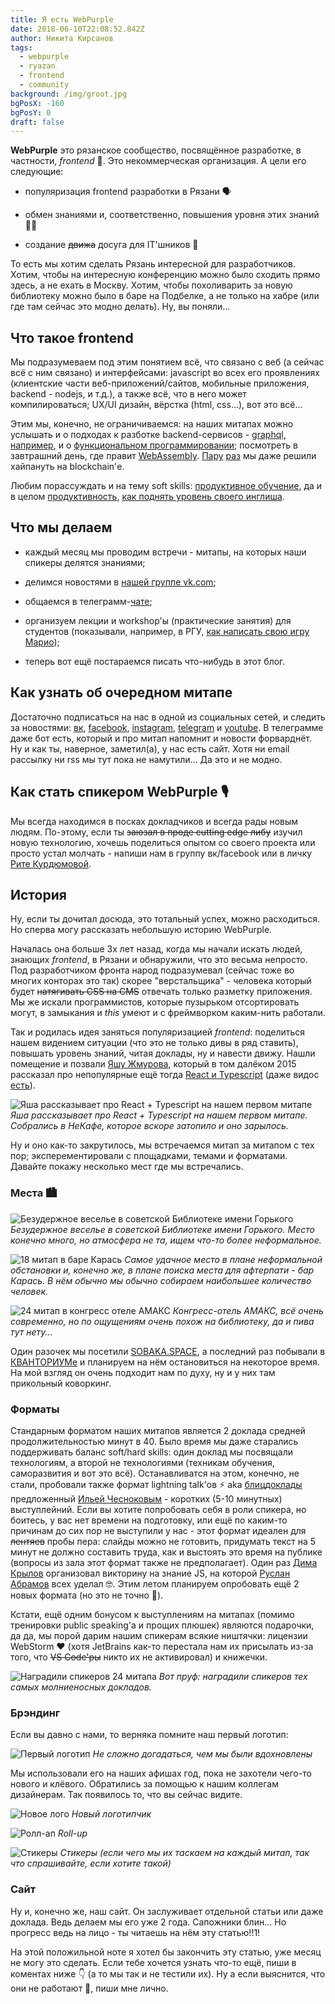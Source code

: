 ```yaml
---
title: Я есть WebPurple
date: 2018-06-10T22:08:52.842Z
author: Никита Кирсанов
tags:
  - webpurple
  - ryazan
  - frontend
  - community
background: /img/groot.jpg
bgPosX: -160
bgPosY: 0
draft: false
---
```


**WebPurple** это рязанское сообщество, посвящённое разработке, в частности, _frontend_ 💄.
Это некоммерческая организация. А цели его следующие:

* популяризация frontend разработки в Рязани 🗣

* обмен знаниями и, соответственно, повышения уровня этих знаний 👩‍🎓

* создание ~~движа~~ досуга для IT'шников 💃

То есть мы хотим сделать Рязань интересной для разработчиков. Хотим, чтобы на интересную конференцию можно было сходить прямо здесь, а не ехать в Москву.
Хотим, чтобы похоливарить за новую библиотеку можно было в баре на Подбелке, а не только на хабре (или где там сейчас это модно делать).
Ну, вы поняли...

## Что такое frontend

Мы подразумеваем под этим понятием всё, что связано с веб (а сейчас всё с ним связано) и интерфейсами:
javascript во всех его проявлениях (клиентские части веб-приложений/сайтов, мобильные приложения, backend - nodejs, и т.д.),
а также всё, что в него может компилироваться; UX/UI дизайн, вёрстка (html, css...), вот это всё...

Этим мы, конечно, не ограничиваемся: на наших митапах можно услышать и о подходах к разботке backend-сервисов - [graphql, например](https://www.webpurple.net/event/meetup-22/),
и о [функциональном программировании](https://vk.com/webpurple_meetup20); посмотреть в завтрашний день, где правит [WebAssembly](https://vk.com/webpurple_meetup18).
[Пару](https://www.webpurple.net/event/meetup-24/) [раз](https://www.webpurple.net/event/meetup-25/)
мы даже решили хайпануть на blockchain'е.

Любим порассуждать и на тему soft skills: [продуктивное обучение](https://www.webpurple.net/event/meetup-23/),
да и в целом [продуктивность](https://www.webpurple.net/event/meetup-25/), [как поднять уровень своего инглиша](https://vk.com/webpurple_meetup9).

## Что мы делаем

* каждый месяц мы проводим встречи - митапы, на которых наши спикеры делятся знаниями;

* делимся новостями в [нашей группе vk.com](https://vk.com/webpurple);

* общаемся в телеграмм-[чате](https://t.me/WebPurple);

* организуем лекции и workshop'ы (практические занятия) для студентов (показывали, например, в РГУ, [как написать свою игру Марио](https://vk.com/webpurple_studio_workshop_4_rsu));

* теперь вот ещё постараемся писать что-нибудь в этот блог.

## Как узнать об очередном митапе

Достаточно подписаться на нас в одной из социальных сетей, и следить за новостями:
[вк](https://vk.com/webpurple), [facebook](https://www.facebook.com/WebPurple/), [instagram](https://www.instagram.com/webpurple/?hl=ru),
[telegram](https://t.me/WebPurple) и [youtube](https://www.youtube.com/channel/UCFOQWgbqJbU8sVuWHGln2aA).
В телеграмме даже бот есть, который и про митап напомнит и новости форварднёт.
Ну и как ты, наверное, заметил(а), у нас есть сайт. Хотя ни email рассылку ни rss мы тут пока не намутили... Да это и не модно.

## Как стать спикером WebPurple 🎙️

Мы всегда находимся в посках докладчиков и всегда рады новым людям. По-этому, если ты ~~заюзал в проде cutting edge либу~~ изучил новую технологию,
хочешь поделиться опытом со своего проекта или просто устал молчать - напиши нам
в группу вк/facebook или в личку [Рите Курдюмовой](https://vk.com/margalencia).

## История

Ну, если ты дочитал досюда, это тотальный успех, можно расходиться. Но сперва могу рассказать небольшую историю WebPurple.

Началась она больше 3х лет назад, когда мы начали искать людей, знающих _frontend_, в Рязани и обнаружили, что это весьма непросто.
Под разработчиком фронта народ подразумевал (сейчас тоже во многих конторах это так) скорее "верстальщика" - человека который будет ~~натягивать CSS на CMS~~ отвечать только разметку приложения.
Мы же искали программистов, которые пузырьком отсортировать могут, в замыкания и _this_ умеют и с фреймворком каким-нить работали.

Так и родилась идея заняться популяризацией _frontend_: поделиться нашем видением ситуации (что это не только дивы в ряд ставить), повышать уровень знаний, читая доклады, ну и навести движу.
Нашли помещение и позвали [Яшу Жмурова](https://jakobz.livejournal.com/), который в том далёком 2015 рассказал про
непопулярные ещё тогда [React и Typescript](https://vk.com/event94468191) (даже видос [есть](https://youtu.be/fZxV8qQVHEk)).

![Яша рассказывает про React + Typescript на нашем первом митапе][first-meetup]
_Яша рассказывает про React + Typescript на нашем первом митапе. Собрались в НеКафе, которое вскоре затопило и оно зарылось._

Ну и оно как-то закрутилось, мы встречаемся митап за митапом с тех пор; эксперементировали с площадками, темами и форматами.
Давайте покажу несколько мест где мы встречались.

### Места 🏙️

![Безудержное веселье в советской Библиотеке имени Горького][library]
_Безудержное веселье в советской Библиотеке имени Горького. Место конечно много, но атмосфера не та, ищем что-то более неформальное._

![18 митап в баре Карась][karas]
_Самое удачное место в плане неформальной обстановки и, конечно же, в плане поиска места для афтерпати - бар Карась. В нём обычно мы обычно собираем наибольшее количество человек._

![24 митап в конгресс отеле АМАКС][amaks]
_Конгресс-отель АМАКС, всё очень современно, но по ощущениям очень похож на библиотеку, да и пива тут нету..._

Один разочек мы посетили [SOBAKA.SPACE](https://vk.com/sobakaspace), а последний раз побывали в [КВАНТОРИУМе](https://vk.com/kvantorium62)
и планируем на нём остановиться на некоторое время. На мой взгляд он очень подходит нам по духу, ну и у них там прикольный коворкинг.

### Форматы

Стандарным форматом наших митапов является 2 доклада средней продолжительностью минут в 40. Было время мы даже старались поддерживать баланс soft/hard skills:
один доклад мы посвящали технологиям, а второй не технологиями (техникам обучения, саморазвития и вот это всё).
Останавливатся на этом, конечно, не стали, пробовали также формат lightning talk'ов ⚡️ aka [блицдоклады](https://ru.wikipedia.org/wiki/%D0%91%D0%BB%D0%B8%D1%86%D0%B4%D0%BE%D0%BA%D0%BB%D0%B0%D0%B4)
предложенный [Ильей Чесноковым](https://vk.com/chesnokov.ilya) - коротких (5-10 минутных) выступлейний.
Если вы хотите попробовать себя в роли спикера, но боитесь, у вас нет времени на подготовку, или ещё по каким-то причинам до сих пор не выступили у нас - этот формат идеален для ~~лентяев~~ пробы пера:
слайды можно не готовить, придумать текст на 5 минут не должно составить труда, как и выстоять это время на публике (вопросы из зала этот формат также не предполагает).
Один раз [Дима Крылов](https://vk.com/id23027462) организовал викторину на знание JS, на которой [Руслан Абрамов](https://vk.com/snak1t) всех уделал 🤓.
Этим летом планируем опробовать ещё 2 новых формата (но это не точно 😬).

Кстати, ещё одним бонусом к выступлениям на митапах (помимо тренировки public speaking'а и прощих плюшек) являются подарочки, да да, мы порой дарим нашим спикерам всякие ништячки:
лицензии WebStorm ❤️ (хотя JetBrains как-то перестала нам их присылать из-за того, что ~~VS Code'ры~~ никто их не активировал) и книжечки.

![Наградили спикеров 24 митапа ][gifts]
_Вот пруф: наградили спикеров тех самых молниеносных докладов._

### Брэндинг

Если вы давно с нами, то верняка помните наш первый логотип:

![Первый логотип][old-logo]
_Не сложно догадаться, чем мы были вдохновлены_

Мы использовали его на наших афишах год, пока не захотели чего-то нового и клёвого. Обратились за помощью к нашим коллегам дизайнерам. Так появилось то, что вы сейчас видите.

![Новое лого][logo]
_Новый логотипчик_

![Ролл-ап][rollup]
_Roll-up_

![Стикеры][sticker]
_Стикеры (если чего мы их таскаем на каждый митап, так что спрашивайте, если хотите такой)_

### Сайт

Ну и, конечно же, наш сайт. Он заслуживает отдельной статьи или даже доклада. Ведь делаем мы его уже 2 года. Сапожники блин...
Но прогресс ведь на лицо - ты читаешь на нём эту статью!!1!

На этой положильной ноте я хотел бы закончить эту статью, уже месяц не могу это сделать. Если тебе хочется узнать что-то ещё, пиши в коментах ниже 👇 (а то мы так и не тестили их).
Ну а если выяснится, что они не работают 💩, пиши мне лично.

[first-meetup]: /img/first-meetup.jpg
[library]: /img/meetup5-library.jpg
[karas]: /img/meetup18-karas.jpg
[amaks]: /img/meetup24-amaks.jpg
[gifts]: /img/meetup24-gifts.jpg
[old-logo]: /img/old-logo.png
[logo]: /img/social-thumbnail-bg.png
[rollup]: /img/rollup.jpg
[sticker]: /img/sticker.jpg
